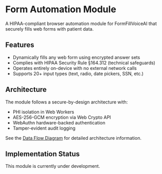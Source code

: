 # Form Automation Module

A HIPAA-compliant browser automation module for FormFillVoiceAI that securely fills web forms with patient data.

## Features

- Dynamically fills any web form using encrypted answer sets
- Complies with HIPAA Security Rule §164.312 (technical safeguards)
- Operates entirely on-device with no external network calls
- Supports 20+ input types (text, radio, date pickers, SSN, etc.)

## Architecture

The module follows a secure-by-design architecture with:

- PHI isolation in Web Workers
- AES-256-GCM encryption via Web Crypto API
- WebAuthn hardware-backed authentication
- Tamper-evident audit logging

See the [Data Flow Diagram](./docs/dataFlowDiagram.md) for detailed architecture information.

## Implementation Status

This module is currently under development.
